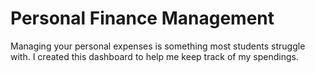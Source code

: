 # Personal Finance Management
 Managing your personal expenses is something most students struggle with. I created this dashboard to help me keep track of my spendings.
